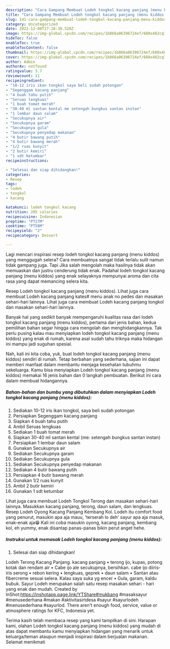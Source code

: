```yaml
---
description: "Cara Gampang Membuat Lodeh tongkol kacang panjang (menu kiddos) yang Lezat Sekali}"
title: "Cara Gampang Membuat Lodeh tongkol kacang panjang (menu kiddos) yang Lezat Sekali}"
slug: 141-cara-gampang-membuat-lodeh-tongkol-kacang-panjang-menu-kiddos-yang-lezat-sekali
category: Uncategorized
date: 2022-12-08T17:18:38.520Z
image: https://img-global.cpcdn.com/recipes/1b866a06396724ef/680x482cq70/lodeh-tongkol-kacang-panjang-menu-kiddos-foto-resep-utama.jpg
hideToc: false
enableToc: true
enableTocContent: false
thumbnail: https://img-global.cpcdn.com/recipes/1b866a06396724ef/680x482cq70/lodeh-tongkol-kacang-panjang-menu-kiddos-foto-resep-utama.jpg
cover: https://img-global.cpcdn.com/recipes/1b866a06396724ef/680x482cq70/lodeh-tongkol-kacang-panjang-menu-kiddos-foto-resep-utama.jpg
author: Admin
authorAv: notfound
ratingvalue: 3.7
reviewcount: 11
recipeingredient:
- "10-12 iris ikan tongkol saya beli sudah potongan"
- "Segenggam kacang panjang"
- "4 buah tahu putih"
- "Seruas lengkuas"
- "1 buah tomat merah"
- "30-40 ml santan kental me setengah bungkus santan instan"
- "1 lembar daun salam"
- "Secukupnya air"
- "Secukupnya garam"
- "Secukupnya gula"
- "Secukupnya penyedap makanan"
- "4 butir bawang putih"
- "4 butir bawang merah"
- "1/2 ruas kunyit"
- "2 butir kemiri"
- "1 sdt ketumbar"
recipeinstructions:

- "Selesai dan siap dihidangkan!"
categories:
- Resep
tags:
- lodeh
- tongkol
- kacang

katakunci: lodeh tongkol kacang 
nutrition: 205 calories
recipecuisine: Indonesian
preptime: "PT27M"
cooktime: "PT58M"
recipeyield: "2"
recipecategory: Dessert

---
```



Lagi mencari inspirasi resep lodeh tongkol kacang panjang (menu kiddos) yang menggugah selera? Cara membuatnya sangat tidak terlalu sulit namun tidak gampang juga. Tapi Jika salah mengolah maka hasilnya tidak akan memuaskan dan justru cenderung tidak enak. Padahal lodeh tongkol kacang panjang (menu kiddos) yang enak selayaknya mempunyai aroma dan cita rasa yang dapat memancing selera kita.


Resep Lodeh tongkol kacang panjang (menu kiddos). Lihat juga cara membuat Lodeh kacang panjang kates# menu anak no pedes dan masakan sehari-hari lainnya. Lihat juga cara membuat Lodeh kacang panjang tongkol dan masakan sehari-hari lainnya.

Banyak hal yang sedikit banyak mempengaruhi kualitas rasa dari lodeh tongkol kacang panjang (menu kiddos), pertama dari jenis bahan, kedua pemilihan bahan segar hingga cara mengolah dan menghidangkannya. Tak perlu pusing kalau mau menyiapkan lodeh tongkol kacang panjang (menu kiddos) yang enak di rumah, karena asal sudah tahu triknya maka hidangan ini mampu jadi suguhan spesial.


Nah, kali ini kita coba, yuk, buat lodeh tongkol kacang panjang (menu kiddos) sendiri di rumah. Tetap berbahan yang sederhana, sajian ini dapat memberi manfaat dalam membantu menjaga kesehatan tubuhmu sekeluarga. Kamu bisa menyiapkan Lodeh tongkol kacang panjang (menu kiddos) memakai 16 jenis bahan dan 0 langkah pembuatan. Berikut ini cara dalam membuat hidangannya.

<!--inarticleads1-->

##### Bahan-bahan dan bumbu yang dibutuhkan dalam menyiapkan Lodeh tongkol kacang panjang (menu kiddos):

1. Sediakan 10-12 iris ikan tongkol, saya beli sudah potongan
1. Persiapkan Segenggam kacang panjang
1. Siapkan 4 buah tahu putih
1. Ambil Seruas lengkuas
1. Sediakan 1 buah tomat merah
1. Siapkan 30-40 ml santan kental (me: setengah bungkus santan instan)
1. Persiapkan 1 lembar daun salam
1. Gunakan Secukupnya air
1. Sediakan Secukupnya garam
1. Sediakan Secukupnya gula
1. Sediakan Secukupnya penyedap makanan
1. Sediakan 4 butir bawang putih
1. Persiapkan 4 butir bawang merah
1. Gunakan 1/2 ruas kunyit
1. Ambil 2 butir kemiri
1. Gunakan 1 sdt ketumbar


Lihat juga cara membuat Lodeh Tongkol Terong dan masakan sehari-hari lainnya. Masukkan kacang panjang, terong, daun salam, dan lengkuas. Resep Lodeh Oyong Kacang Panjang Kembang Kol. Lodeh itu comfort food yang penurut, masukin apa aja mauu, &#39;terserah lo deh&#39; sayur apa aja masuk, enak-enak aja😁 Kali ini coba masukin oyong, kacang panjang, kembang kol, eh yummy, enak disantap panas-panas bikin perut anget hehe. 

<!--inarticleads2-->

##### Instruksi untuk memasak Lodeh tongkol kacang panjang (menu kiddos):


1. Selesai dan siap dihidangkan!

Lodeh Terong Kacang Panjang. kacang panjang • terong ijo, kupas, potong kotak dan rendam air • Cabe ijo ale secukupnya, bersihkan. cabe ijo diiris-iris serong • rebon kering • lengkuas, geprek • daun salam • Santan atau fibercreme sesuai selera. Kalau saya suka yg encer • Gula, garam, kaldu bubuk. Sayur Lodeh merupakan salah satu resep masakan sehari - hari yang enak dan mudah. Created by InShot:https://inshotapp.page.link/YTShare#mukbang #masaksayur #menusederhana #makan #aktivitasirtdesa #sayur #sayurlodeh #menusederhana #sayurlod. There aren&#39;t enough food, service, value or atmosphere ratings for KFC, Indonesia yet. 

Terima kasih telah membaca resep yang kami tampilkan di sini. Harapan kami, olahan Lodeh tongkol kacang panjang (menu kiddos) yang mudah di atas dapat membantu kamu menyiapkan hidangan yang menarik untuk keluarga/teman ataupun menjadi inspirasi dalam berjualan makanan. Selamat menikmati
